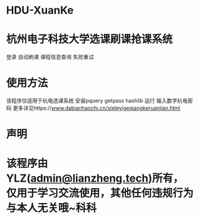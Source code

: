 # HDU-XuanKe
杭州电子科技大学选课刷课抢课系统
====
登录
自动刷课
课程信息查询
失败重试

使用方法
====
该程序仅适用于杭电选课系统
安装pquery getpass hashlib
运行 
输入数字杭电密码
更多详见https://www.dabianhaochi.cn/xieleyigeqiangkeruanjian.html

声明
====
该程序由YLZ(admin@lianzheng.tech)所有，仅用于学习交流使用，其他任何违规行为与本人无关哦~科科
=======

